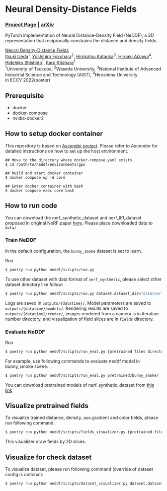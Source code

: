 # Neural Density-Distance Fields

### [Project Page](https://ueda0319.github.io/neddf/) | [arXiv](https://arxiv.org/abs/2207.14455)

PyTorch implementation of Neural Distance-Density Field (NeDDF), a 3D representation that reciprocally constrains the distance and density fields.

[Neural Density-Distance Fields](http://tancik.com/nerf)  
[Itsuki Ueda](https://sites.google.com/image.iit.tsukuba.ac.jp/itsukiueda)<sup>1</sup>,
[Yoshihiro Fukuhara](https://gatheluck.net)<sup>2</sup>,
[Hirokatsu Kataoka](http://hirokatsukataoka.net)<sup>3</sup>,
[Hiroaki Aizawa](https://aizawan.github.io)<sup>4</sup>,
[Hidehiko Shishido](https://sites.google.com/image.iit.tsukuba.ac.jp/shishido)<sup>1</sup>,
[Itaru Kitahara](https://sites.google.com/image.iit.tsukuba.ac.jp/kitahara)<sup>1</sup> <br>
<sup>1</sup>University of Tsukuba, <sup>2</sup>Waseda University, <sup>3</sup>National Institute of Advanced Industrial Science and Technology (AIST), <sup>4</sup>Hiroshima University
<br>
in ECCV 2022(poster)

## Prerequisite

- docker
- docker-compose
- nvidia-docker2

## How to setup docker container

This repository is based on [Ascender project](https://github.com/cvpaperchallenge/Ascender).
Please refer to Ascender for detailed instructions on how to set up the host environment.

```
## Move to the directory where docker-compose.yaml exists.
$ cd /path/to/neddf/environments/gpu

## build and start docker container
$ docker compose up -d core

## Enter docker container with bash
$ docker compose exec core bash
```

## How to run code
You can download the nerf_synthetic_dataset and nerf_llff_dataset proposed in original NeRF paper [here](https://drive.google.com/drive/folders/128yBriW1IG_3NJ5Rp7APSTZsJqdJdfc1).
Please place downloaded data to `data/`

### Train NeDDF

In the default configuration, the `bunny_smoke` dataset is set to learn.

Run
```bash
$ poetry run python neddf/scripts/run.py
```

To use other dataset with data format of `nerf_synthetic`, please select other dataset directory like follow:
```bash
$ poetry run python neddf/scripts/run.py dataset.dataset_dir="data/nerf_synthetic/drums/"
```

Logs are saved in `outputs/{datatime}/`.
Model parameters are saved to `outputs/{datatime}/models/`.
Rendering results are saved to `outputs/{datatime}/render/`, images rendered from a camera is in iteration number directory, and visualization of field slices are in `fields` directory.

### Evaluate NeDDF

Run
```bash
$ poetry run python neddf/scripts/run_eval.py {pretrained files directory}
```

For example, use following commands to evaluate neddf model in bunny_smoke scene.
```bash
$ poetry run python neddf/scripts/run_eval.py pretrained/bunny_smoke/
```

You can download pretrained models of nerf_synthetic_dataset from [this link](https://drive.google.com/file/d/1YJnky8bye0WU-_yZbC0DCiF0rm-36s57/view?usp=sharing)

## Visualize pretrained fields
To visualize trained distance, density, aux.gradient and color fields, please run following command.
```bash
$ poetry run python neddf/scripts/fields_visualizer.py {pretrained files directory}
```
This visualizer draw fields by 2D slices.

## Visualize for check dataset
To visualize dataset, please run following command (override of dataset config is optional):
```bash
$ poetry run python neddf/scripts/dataset_visualizer.py dataset.dataset_dir=data/bunny_smoke/
```